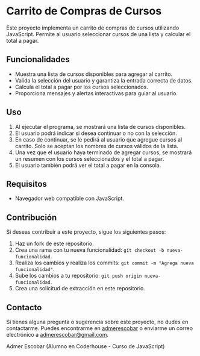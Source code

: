 # Carrito de Compras de Cursos

Este proyecto implementa un carrito de compras de cursos utilizando JavaScript. Permite al usuario seleccionar cursos de una lista y calcular el total a pagar.

## Funcionalidades

- Muestra una lista de cursos disponibles para agregar al carrito.
- Valida la selección del usuario y garantiza la entrada correcta de datos.
- Calcula el total a pagar por los cursos seleccionados.
- Proporciona mensajes y alertas interactivas para guiar al usuario.

## Uso

1. Al ejecutar el programa, se mostrará una lista de cursos disponibles.
2. El usuario podrá indicar si desea continuar o no con la selección.
3. En caso de continuar, se le pedirá al usuario que agregue cursos al carrito. Solo se aceptan los nombres de cursos válidos de la lista.
4. Una vez que el usuario haya terminado de agregar cursos, se mostrará un resumen con los cursos seleccionados y el total a pagar.
5. El usuario también podrá ver el total a pagar en la consola.

## Requisitos

- Navegador web compatible con JavaScript.

## Contribución

Si deseas contribuir a este proyecto, sigue los siguientes pasos:

1. Haz un fork de este repositorio.
2. Crea una rama con tu nueva funcionalidad: `git checkout -b nueva-funcionalidad`.
3. Realiza los cambios y realiza los commits: `git commit -m "Agrega nueva funcionalidad"`.
4. Sube los cambios a tu repositorio: `git push origin nueva-funcionalidad`.
5. Crea una solicitud de extracción en este repositorio.

<!-- ## Licencia

Este proyecto se distribuye bajo la licencia MIT. Puedes encontrar más información en el archivo [LICENSE](LICENSE). -->

## Contacto

Si tienes alguna pregunta o sugerencia sobre este proyecto, no dudes en contactarme. Puedes encontrarme en [admerescobar](https://github.com/admerescobar) o enviarme un correo electrónico a [admerescobar@gmail.com](admerescobar@gmail.com).



Admer Escobar (Alumno en Coderhouse - Curso de JavaScript)
